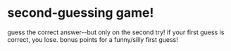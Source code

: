 # second-guessing game!

guess the correct answer--but only on the second try! if your first guess is correct, you lose. bonus points for a funny/silly first guess!